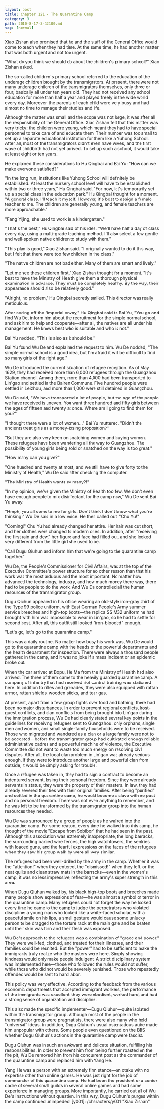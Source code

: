 ```yaml
---
layout: post
title: Chapter 121 - The Quarantine Camp
category: 3
path: 2010-8-17-3-12100.md
tag: [normal]
---
```


Xiao Zishan also promised that he and the staff of the General Office would come to teach when they had time. At the same time, he had another matter that was both urgent and not too urgent.

"What do you think we should do about the children's primary school?" Xiao Zishan asked.

The so-called children's primary school referred to the education of the underage children brought by the transmigrators. At present, there were not many underage children of the transmigrators themselves, only three or four, basically all under ten years old. They had not received any school education for more than half a year and played freely in the wide world every day. Moreover, the parents of each child were very busy and had almost no time to manage their studies and life.

Although the matter was small and the scope was not large, it was after all the responsibility of the General Office. Xiao Zishan felt that this matter was very tricky: the children were young, which meant they had to have special personnel to take care of and educate them. Their number was too small to set up a separate educational institution for them like a Yuhong School. After all, most of the transmigrators didn't even have wives, and the first wave of childbirth had not yet arrived. To set up such a school, it would take at least eight or ten years.

He explained these considerations to Hu Qingbai and Bai Yu: "How can we make everyone satisfied?"

"In the long run, institutions like Yuhong School will definitely be established. At least the nursery school level will have to be established within two or three years," Hu Qingbai said. "For now, let's temporarily set up a special class in the education park." Hu Qingbai thought for a moment. "A general class. I'll teach it myself. However, it's best to assign a female teacher to me. The children are generally young, and female teachers are more approachable."

"Fang Yijing, she used to work in a kindergarten."

"That's the best," Hu Qingbai said of his idea. "We'll have half a day of class every day, using a multi-grade teaching method. I'll also select a few gentle and well-spoken native children to study with them."

"This plan is good," Xiao Zishan said. "I originally wanted to do it this way, but I felt that there were too few children in the class."

"The native children are not bad either. Many of them are smart and lively."

"Let me see these children first," Xiao Zishan thought for a moment. "It's best to have the Ministry of Health give them a thorough physical examination in advance. They must be completely healthy. By the way, their appearance should also be relatively good."

"Alright, no problem," Hu Qingbai secretly smiled. This director was really meticulous.

After seeing off the "imperial envoy," Hu Qingbai said to Bai Yu, "You go and find Wu De, inform him about the recruitment for the simple normal school, and ask him to help and cooperate—after all, the natives are all under his management. He knows best who is suitable and who is not."

Bai Yu nodded, "This is also as it should be."

Bai Yu found Wu De and explained the request to him. Wu De nodded, "The simple normal school is a good idea, but I'm afraid it will be difficult to find so many girls of the right age."

Wu De introduced the current situation of refugee reception. As of May 1629, they had received more than 6,000 refugees through the Guangzhou Station channel. Among them, more than 4,000 had been transported to Lin'gao and settled in the Bairen Commune. Five hundred people were settled in Leizhou, and more than 1,000 were still detained in Guangzhou.

Wu De said, "We have transported a lot of people, but the age of the people we have received is uneven. You want three hundred and fifty girls between the ages of fifteen and twenty at once. Where am I going to find them for you?"

"I thought there were a lot of women..." Bai Yu muttered. "Didn't the ancients treat girls as a money-losing proposition?"

"But they are also very keen on snatching women and buying women. These refugees have been wandering all the way to Guangzhou. The possibility of young girls being sold or snatched on the way is too great."

"How many can you give?"

"One hundred and twenty at most, and we still have to give forty to the Ministry of Health," Wu De said after checking the computer.

"The Ministry of Health wants so many?!"

"In my opinion, we've given the Ministry of Health too few. We don't even have enough people to mix disinfectant for the camp now," Wu De sent Bai Yu away.

"Hmph, you all come to me for girls. Don't think I don't know what you're thinking!" Wu De said in a low voice. He then called out, "Chu Yu!"

"Coming!" Chu Yu had already changed her attire. Her hair was cut short, and her clothes were changed to modern ones. In addition, after "receiving the first rain and dew," her figure and face had filled out, and she looked very different from the little girl she used to be.

"Call Dugu Qiuhun and inform him that we're going to the quarantine camp together."

Wu De, the People's Commissioner for Civil Affairs, was at the top of the Executive Committee's power structure for no other reason than that his work was the most arduous and the most important. No matter how advanced the technology, industry, and how much money there was, there had to be people to do the work. And Wu De controlled all the human resources of the transmigrator group.

Dugu Qiuhun appeared in his office wearing an old-style iron-gray shirt of the Type 99 police uniform, with East German People's Army summer service breeches and high-top boots—the replica SS M32 uniform he had brought with him was impossible to wear in Lin'gao, so he had to settle for second best. After all, this outfit still looked "iron-blooded" enough.

"Let's go, let's go to the quarantine camp."

This was a daily routine. No matter how busy his work was, Wu De would go to the quarantine camp with the heads of the powerful departments and the health department for inspection. There were always a thousand people gathered in the camp, and it was no joke if a mass incident or an epidemic broke out.

When the car arrived at Bopu, He Ma from the Ministry of Health had also arrived. The three of them came to the heavily guarded quarantine camp. A company of infantry that had received riot control training was stationed here. In addition to rifles and grenades, they were also equipped with rattan armor, rattan shields, wooden sticks, and tear gas.

At present, apart from a few group fights over food and bathing, there had been no major disturbances. In order to prevent regional conflicts, host-guest conflicts, and clan conflicts from being brought into Lin'gao during the immigration process, Wu De had clearly stated several key points in the guidelines for receiving refugees sent to Guangzhou: only orphans, single men and women, and small single-family households were to be received. Those who migrated and wandered as a clan or a large family were not to be accepted—before the transmigrator group had cultivated enough reliable administrative cadres and a powerful machine of violence, the Executive Committee did not want to waste too much energy on resolving civil disputes. After all, the local clan problem in Lin'gao was already serious enough. If they were to introduce another large and powerful clan from outside, it would be simply asking for trouble.

Once a refugee was taken in, they had to sign a contract to become an indentured servant, losing their personal freedom. Since they were already servants in status, they were the property of their masters. In law, they had already severed their ties with their original families. After being "purified" and settled in the quarantine camp, he would become a slave with no past and no personal freedom. There was not even anything to remember, and he was left to be transformed by the transmigrator group into the human resources they needed.

Wu De was surrounded by a group of people as he walked into the quarantine camp. For some reason, every time he walked into this camp, he thought of the movie "Escape from Sobibor" that he had seen in the past. Although this association was extremely inappropriate, the long barracks, the surrounding barbed wire fences, the high watchtowers, the sentries with loaded guns, and the fearful expressions on the faces of the refugees when they saw his group walk by were all very similar.

The refugees had been well-drilled by the army in the camp. Whether it was the "attention!" when they entered, the "dismissed!" when they left, or the neat quilts and clean straw mats in the barracks—even in the women's camp, it was no less impressive, reflecting the army's super strength in this area.

When Dugu Qiuhun walked by, his black high-top boots and breeches made many people show expressions of fear—he was almost a symbol of terror in the quarantine camp. Many refugees could not forget the way he looked every time he came to the camp to judge the perpetrators who violated discipline: a young man who looked like a white-faced scholar, with a peaceful smile on his lips, a small gesture would cause some unlucky person to be dragged to the torture rack at the main gate and be beaten until their skin was torn and their flesh was exposed.

Wu De's approach to the refugees was a combination of "grace and power." They were well-fed, clothed, and treated for their illnesses, and their families could be reunited. But the "power" had to be sufficient to make the immigrants truly realize who the masters were here. Simply showing kindness would only make people indulgent. A strict disciplinary system was implemented here—those who followed the rules would not suffer, while those who did not would be severely punished. Those who repeatedly offended would be sent to hard labor.

This policy was very effective. According to the feedback from the various economic departments that accepted immigrant workers, the performance of the immigrants was excellent: they were obedient, worked hard, and had a strong sense of organization and discipline.

This also made the specific implementer—Dugu Qiuhun—quite isolated within the transmigrator group. Although most of the people in the transmigrator group were pragmatists, there were also many who held "universal" ideas. In addition, Dugu Qiuhun's usual ostentatious attire made him unpopular with others. Some people even questioned on the BBS whether Dugu Qiuhun's actions in the quarantine camp were fascist.

Dugu Qiuhun was in such an awkward and delicate situation, fulfilling his responsibilities. In order to prevent him from being further roasted on the fire pit, Wu De removed him from his concurrent post as the commander of the quarantine camp and replaced him with Yang He.

Yang He was a person with an extremely firm stance—an otaku with no expertise other than online games. He was just right for the job of commander of this quarantine camp. He had been the president or a senior cadre of several small guilds in several online games and had some experience in managing groups. More importantly, he carried out all of Wu De's instructions without question. In this way, Dugu Qiuhun's purges within the camp continued unimpeded.
[y001]: /characters/y001 "Xiao Zishan"
